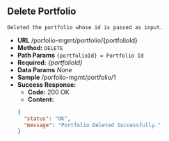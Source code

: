 **Delete Portfolio**
----
	Deleted the portfolio whose id is passed as input.
*   **URL**
    /porfolio-mgmt/portfolio/{portfolioId}
*   **Method:**
    `DELETE`
*   **Path Params**
    `{portfolioId} = Portfolio Id`
*   **Required:**
    _{portfolioId}_
*   **Data Params**
    _None_
*   **Sample**
    /porfolio-mgmt/portfolio/1
*   **Success Response:**
    * **Code:** 200 OK <br />
    * **Content:** 
    ```json
    {
	  "status": "OK",
	  "message": "Portfolio Deleted Successfully."
	}
    ```